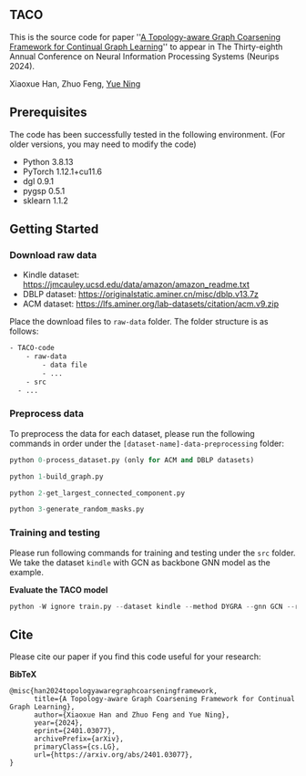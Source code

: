 ## TACO
This is the source code for paper ''[A Topology-aware Graph Coarsening Framework for Continual Graph Learning](https://arxiv.org/abs/2401.03077)'' to appear in The Thirty-eighth Annual Conference on Neural Information Processing Systems (Neurips 2024). 

Xiaoxue Han, Zhuo Feng, [Yue Ning](https://yue-ning.github.io/)

## Prerequisites
The code has been successfully tested in the following environment. (For older versions, you may need to modify the code)
- Python 3.8.13
- PyTorch 1.12.1+cu11.6
- dgl 0.9.1
- pygsp 0.5.1
- sklearn 1.1.2


## Getting Started

### Download raw data
- Kindle dataset: https://jmcauley.ucsd.edu/data/amazon/amazon_readme.txt
- DBLP dataset: https://originalstatic.aminer.cn/misc/dblp.v13.7z
- ACM dataset: https://lfs.aminer.org/lab-datasets/citation/acm.v9.zip

Place the download files to `raw-data` folder. The folder structure is as follows:
```sh
- TACO-code
	- raw-data
		- data file
		- ...
	- src
  - ...
```

### Preprocess data
To preprocess the data for each dataset, please run the following commands in order under the `[dataset-name]-data-preprocessing` folder:


```python
python 0-process_dataset.py (only for ACM and DBLP datasets)
```

```python
python 1-build_graph.py
```
```python
python 2-get_largest_connected_component.py
```
```python
python 3-generate_random_masks.py
```

### Training and testing
Please run following commands for training and testing under the `src` folder. We take the dataset `kindle` with GCN as backbone GNN model as the example.


**Evaluate the TACO model**
```python
python -W ignore train.py --dataset kindle --method DYGRA --gnn GCN --reduction_rate 0.5 --buffer_size 200
```

## Cite
Please cite our paper if you find this code useful for your research:


**BibTeX**

```
@misc{han2024topologyawaregraphcoarseningframework,
      title={A Topology-aware Graph Coarsening Framework for Continual Graph Learning}, 
      author={Xiaoxue Han and Zhuo Feng and Yue Ning},
      year={2024},
      eprint={2401.03077},
      archivePrefix={arXiv},
      primaryClass={cs.LG},
      url={https://arxiv.org/abs/2401.03077}, 
}
```
